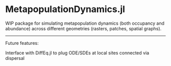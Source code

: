 # MetapopulationDynamics.jl



WIP package for simulating metapopulation dynamics (both 
occupancy and abundance) across different geometries 
(rasters, patches, spatial graphs).

---

Future features:

Interface with DiffEq.jl to plug ODE/SDEs at local sites 
connected via dispersal

